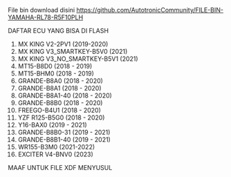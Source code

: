 File bin download disini
https://github.com/AutotronicCommunity/FILE-BIN-YAMAHA-RL78-R5F10PLH

DAFTAR ECU YANG BISA DI FLASH
01. MX KING V2-2PV1 (2019-2020)	
02. MX KING V3_SMARTKEY-B5V0 (2021) 	
03. MX KING V3_NO_SMARTKEY-B5V1 (2021) 	
04. MT15-B8D0  (2018 - 2019) 	
05. MT15-BHM0  (2018 - 2019) 	
06. GRANDE-B8A0  (2018 - 2020) 	
07. GRANDE-B8A1  (2018 - 2020) 	
08. GRANDE-B8A1-40  (2018 - 2020) 	
09. GRANDE-B8B0  (2018 - 2020) 	
10. FREEGO-B4U1 (2018 - 2020)	
11. YZF R125-B5G0 (2018 - 2020)	
12. Y16-BAX0  (2019 - 2021)	
13. GRANDE-B8B0-31  (2019 - 2021) 	
14. GRANDE-B8B1-40  (2019 - 2021) 	
15. WR155-B3M0 (2021-2022)	
16. EXCITER V4-BNV0 (2023) 

MAAF UNTUK FILE XDF MENYUSUL
